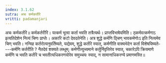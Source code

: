 ```yaml
---
index: 3.1.62
sutra: अचः कर्मकर्तरि
vritti: padamanjari
---
```


 अचः कर्मकर्तरि॥ कर्मकर्तरीरि। यत्कर्म भूत्वा कर्ता भवति तत्रैत्यर्थः। प्राप्तविभाषेयमिति। ठ्कर्मवत्कर्मणाऽ इत्यतिदेशेन नित्यं चिणः प्राप्तेः। अकारि कटो देवदतेनेति। अत्र शुद्धे कर्मणि ठ्चिण् भावकर्मणोःऽ इति नित्यमेव चिण् भवति। नन्विह कर्तरोत्यनुवर्तिष्यते, यद्येवम्, शुद्धे कर्तरि स्यात्, कर्मणीति वाक्यभेदेन कर्ता विशेषयिष्यते----कर्मणि कर्तरीति ? नैतदेवं शक्यते लब्धुम्; कर्मणीत्युच्यमाने कर्तुर्निवृत्तिरेव स्यात्, चकारेऽपि क्रियमाणे कर्मणि च भवति कर्तरि च भवतीत्यधिकरणयोरेव समुच्चयः स्याद्, न सामानाधिकरण्ये प्रमाणमस्ति॥